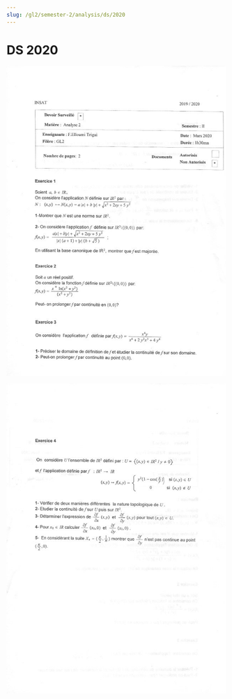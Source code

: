 ```yaml
---
slug: /gl2/semester-2/analysis/ds/2020
---
```


# DS 2020

![1](assets/2020-1.jpg)

![2](assets/2020-2.jpg)
